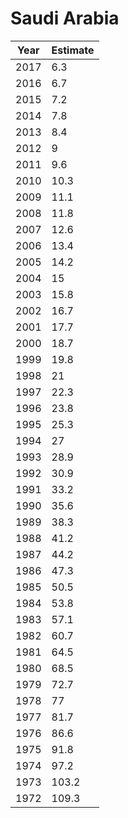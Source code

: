 # Saudi Arabia

| Year | Estimate |
| ---- | -------- |
| 2017 | 6.3 |
| 2016 | 6.7 |
| 2015 | 7.2 |
| 2014 | 7.8 |
| 2013 | 8.4 |
| 2012 | 9 |
| 2011 | 9.6 |
| 2010 | 10.3 |
| 2009 | 11.1 |
| 2008 | 11.8 |
| 2007 | 12.6 |
| 2006 | 13.4 |
| 2005 | 14.2 |
| 2004 | 15 |
| 2003 | 15.8 |
| 2002 | 16.7 |
| 2001 | 17.7 |
| 2000 | 18.7 |
| 1999 | 19.8 |
| 1998 | 21 |
| 1997 | 22.3 |
| 1996 | 23.8 |
| 1995 | 25.3 |
| 1994 | 27 |
| 1993 | 28.9 |
| 1992 | 30.9 |
| 1991 | 33.2 |
| 1990 | 35.6 |
| 1989 | 38.3 |
| 1988 | 41.2 |
| 1987 | 44.2 |
| 1986 | 47.3 |
| 1985 | 50.5 |
| 1984 | 53.8 |
| 1983 | 57.1 |
| 1982 | 60.7 |
| 1981 | 64.5 |
| 1980 | 68.5 |
| 1979 | 72.7 |
| 1978 | 77 |
| 1977 | 81.7 |
| 1976 | 86.6 |
| 1975 | 91.8 |
| 1974 | 97.2 |
| 1973 | 103.2 |
| 1972 | 109.3 |
